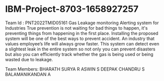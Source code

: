 # IBM-Project-8703-1658927257
Team Id : PNT2022TMID05161
Gas Leakage monitoring Alerting system for Industries
                    True prevention is not waiting for bad things to happen, it's preventing things from happening in the first place. Installing the proposed system will be one of the best ways to prevent accident. An industry that values employee’s life will always grow faster. This system can detect even a slightest leak in the entire system so not only you can prevent disasters but also you can efficiently track whether the gas is being used or being wasted due to leakage.

Team Members:
     BHARATH SURYA R
     ASWIN S
     DEEPAK CHANDRU S
     BALAMANIKANDAN A
